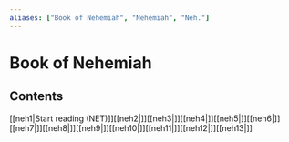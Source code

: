 ```yaml
---
aliases: ["Book of Nehemiah", "Nehemiah", "Neh."]
---
```

# Book of Nehemiah
## Contents
[[neh1|Start reading (NET)]][[neh2|]][[neh3|]][[neh4|]][[neh5|]][[neh6|]][[neh7|]][[neh8|]][[neh9|]][[neh10|]][[neh11|]][[neh12|]][[neh13|]]